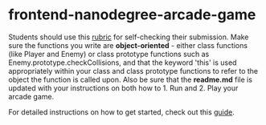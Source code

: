 frontend-nanodegree-arcade-game
===============================

Students should use this [rubric](https://review.udacity.com/#!/projects/2696458597/rubric) for self-checking their submission. 
Make sure the functions you write are **object-oriented** - either class functions (like Player and Enemy) or class prototype functions 
such as Enemy.prototype.checkCollisions, and that the keyword 'this' is used appropriately within your class and class prototype 
functions to refer to the object the function is called upon. Also be sure that the **readme.md** file is updated with your instructions
 on both how to 1. Run and 2. Play your arcade game.

For detailed instructions on how to get started, check out this 
[guide](https://docs.google.com/document/d/1v01aScPjSWCCWQLIpFqvg3-vXLH2e8_SZQKC8jNO0Dc/pub?embedded=true).
